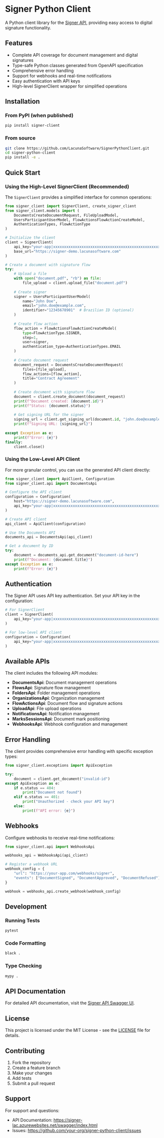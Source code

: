 # Signer Python Client

A Python client library for the [Signer API](https://signer-lac.azurewebsites.net/swagger/index.html), providing easy access to digital signature functionality.

## Features

- Complete API coverage for document management and digital signatures
- Type-safe Python classes generated from OpenAPI specification
- Comprehensive error handling
- Support for webhooks and real-time notifications
- Easy authentication with API keys
- High-level SignerClient wrapper for simplified operations

## Installation

### From PyPI (when published)
```bash
pip install signer-client
```

### From source
```bash
git clone https://github.com/LacunaSoftware/SignerPythonClient.git
cd signer-python-client
pip install -e .
```

## Quick Start

### Using the High-Level SignerClient (Recommended)

The `SignerClient` provides a simplified interface for common operations:

```python
from signer_client import SignerClient, create_signer_client
from signer_client.models import (
    DocumentsCreateDocumentRequest, FileUploadModel, 
    UsersParticipantUserModel, FlowActionsFlowActionCreateModel,
    AuthenticationTypes, FlowActionType
)

# Initialize the client
client = SignerClient(
    api_key="your-app|xxxxxxxxxxxxxxxxxxxxxxxxxxxxxxxxxxxxxxxxxxxxxxxxxxxxxxxxxxxxxxxx",
    base_url="https://signer-demo.lacunasoftware.com"
)

# Create a document with signature flow
try:
    # Upload a file
    with open("document.pdf", "rb") as file:
        file_upload = client.upload_file("document.pdf")
    
    # Create signer
    signer = UsersParticipantUserModel(
        name="John Doe",
        email="john.doe@example.com",
        identifier="12345678901"  # Brazilian ID (optional)
    )
    
    # Create flow action
    flow_action = FlowActionsFlowActionCreateModel(
        type=FlowActionType.SIGNER,
        step=1,
        user=signer,
        authentication_type=AuthenticationTypes.EMAIL
    )
    
    # Create document request
    document_request = DocumentsCreateDocumentRequest(
        files=[file_upload],
        flow_actions=[flow_action],
        title="Contract Agreement"
    )
    
    # Create document with signature flow
    document = client.create_document(document_request)
    print(f"Document created: {document.id}")
    print(f"Status: {document.status}")
    
    # Get signing URL for the signer
    signing_url = client.get_signing_url(document.id, "john.doe@example.com")
    print(f"Signing URL: {signing_url}")
    
except Exception as e:
    print(f"Error: {e}")
finally:
    client.close()
```

### Using the Low-Level API Client

For more granular control, you can use the generated API client directly:

```python
from signer_client import ApiClient, Configuration
from signer_client.api import DocumentsApi

# Configure the API client
configuration = Configuration(
    host="https://signer-demo.lacunasoftware.com",
    api_key="your-app|xxxxxxxxxxxxxxxxxxxxxxxxxxxxxxxxxxxxxxxxxxxxxxxxxxxxxxxxxxxxxxxx"
)

# Create API client
api_client = ApiClient(configuration)

# Use the Documents API
documents_api = DocumentsApi(api_client)

# Get a document by ID
try:
    document = documents_api.get_document("document-id-here")
    print(f"Document: {document.title}")
except Exception as e:
    print(f"Error: {e}")
```

## Authentication

The Signer API uses API key authentication. Set your API key in the configuration:

```python
# For SignerClient
client = SignerClient(
    api_key="your-app|xxxxxxxxxxxxxxxxxxxxxxxxxxxxxxxxxxxxxxxxxxxxxxxxxxxxxxxxxxxxxxxx"
)

# For low-level API client
configuration = Configuration(
    api_key="your-app|xxxxxxxxxxxxxxxxxxxxxxxxxxxxxxxxxxxxxxxxxxxxxxxxxxxxxxxxxxxxxxxx"
)
```

## Available APIs

The client includes the following API modules:

- **DocumentsApi**: Document management operations
- **FlowsApi**: Signature flow management
- **FoldersApi**: Folder management operations  
- **OrganizationsApi**: Organization management
- **FlowActionsApi**: Document flow and signature actions
- **UploadApi**: File upload operations
- **NotificationsApi**: Notification management
- **MarksSessionsApi**: Document mark positioning
- **WebhooksApi**: Webhook configuration and management

## Error Handling

The client provides comprehensive error handling with specific exception types:

```python
from signer_client.exceptions import ApiException

try:
    document = client.get_document("invalid-id")
except ApiException as e:
    if e.status == 404:
        print("Document not found")
    elif e.status == 401:
        print("Unauthorized - check your API key")
    else:
        print(f"API error: {e}")
```

## Webhooks

Configure webhooks to receive real-time notifications:

```python
from signer_client.api import WebhooksApi

webhooks_api = WebhooksApi(api_client)

# Register a webhook URL
webhook_config = {
    "url": "https://your-app.com/webhooks/signer",
    "events": ["DocumentSigned", "DocumentApproved", "DocumentRefused"]
}

webhook = webhooks_api.create_webhook(webhook_config)
```

## Development

### Running Tests
```bash
pytest
```

### Code Formatting
```bash
black .
```

### Type Checking
```bash
mypy .
```

## API Documentation

For detailed API documentation, visit the [Signer API Swagger UI](https://signer-lac.azurewebsites.net/swagger/index.html).

## License

This project is licensed under the MIT License - see the [LICENSE](LICENSE) file for details.

## Contributing

1. Fork the repository
2. Create a feature branch
3. Make your changes
4. Add tests
5. Submit a pull request

## Support

For support and questions:
- API Documentation: https://signer-lac.azurewebsites.net/swagger/index.html
- Issues: https://github.com/your-org/signer-python-client/issues 